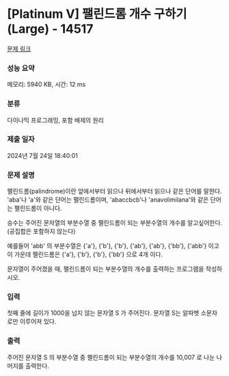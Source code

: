# [Platinum V] 팰린드롬 개수 구하기 (Large) - 14517 

[문제 링크](https://www.acmicpc.net/problem/14517) 

### 성능 요약

메모리: 5940 KB, 시간: 12 ms

### 분류

다이나믹 프로그래밍, 포함 배제의 원리

### 제출 일자

2024년 7월 24일 18:40:01

### 문제 설명

<p>팰린드롬(palindrome)이란 앞에서부터 읽으나 뒤에서부터 읽으나 같은 단어를 말한다. 'aba'나 'a'와 같은 단어는 팰린드롬이며, 'abaccbcb'나 'anavolimilana'와 같은 단어는 팰린드롬이 아니다.</p>

<p>승수는 주어진 문자열의 부분수열 중 팰린드롬이 되는 부분수열의 개수를 알고싶어한다. (공집합은 포함하지 않는다)</p>

<p>예를들어 'abb' 의 부분수열은 {'a'}, {'b'}, {'b'}, {'ab'}, {'ab'}, {'bb'}, {'abb'} 이고 이 가운데 팰린드롬은 {'a'}, {'b'}, {'b'}, {'bb'} 으로 4개 이다. </p>

<p>문자열이 주어졌을 때, 팰린드롬이 되는 부분수열의 개수를 출력하는 프로그램을 작성하시오.</p>

### 입력 

 <p>첫째 줄에 길이가 1000을 넘지 않는 문자열 S 가 주어진다. 문자열 S는 알파벳 소문자로만 이루어져 있다.</p>

### 출력 

 <p>주어진 문자열 S 의 부분수열 중 팰린드롬이 되는 부분수열의 개수를 10,007 로 나눈 나머지를 출력한다.</p>

